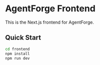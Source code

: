# AgentForge Frontend

This is the Next.js frontend for AgentForge.

## Quick Start

```bash
cd frontend
npm install
npm run dev
```
